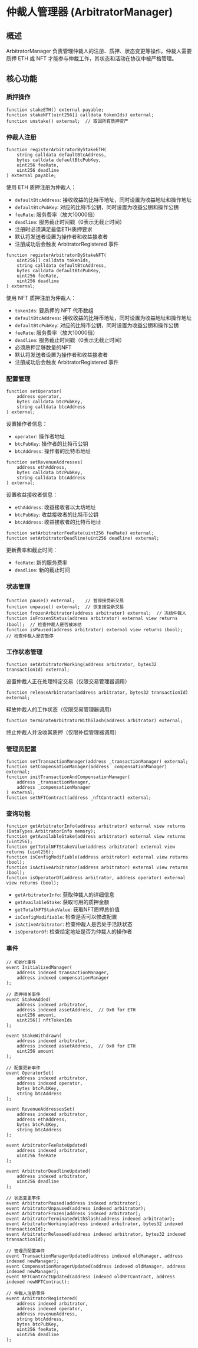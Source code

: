 # 仲裁人管理器 (ArbitratorManager)

## 概述
ArbitratorManager 负责管理仲裁人的注册、质押、状态变更等操作。仲裁人需要质押 ETH 或 NFT 才能参与仲裁工作，其状态和活动在协议中被严格管理。

## 核心功能

### 质押操作

```solidity
function stakeETH() external payable;
function stakeNFT(uint256[] calldata tokenIds) external;
function unstake() external;  // 取回所有质押资产
```

### 仲裁人注册

```solidity
function registerArbitratorByStakeETH(
    string calldata defaultBtcAddress,
    bytes calldata defaultBtcPubKey,
    uint256 feeRate,
    uint256 deadline
) external payable;
```
使用 ETH 质押注册为仲裁人：
- `defaultBtcAddress`: 接收收益的比特币地址，同时设置为收益地址和操作地址
- `defaultBtcPubKey`: 对应的比特币公钥，同时设置为收益公钥和操作公钥
- `feeRate`: 服务费率（放大10000倍）
- `deadline`: 服务截止时间戳（0表示无截止时间）
- 注册时必须满足最低ETH质押要求
- 默认将发送者设置为操作者和收益接收者
- 注册成功后会触发 ArbitratorRegistered 事件

```solidity
function registerArbitratorByStakeNFT(
    uint256[] calldata tokenIds,
    string calldata defaultBtcAddress,
    bytes calldata defaultBtcPubKey,
    uint256 feeRate,
    uint256 deadline
) external;
```
使用 NFT 质押注册为仲裁人：
- `tokenIds`: 要质押的 NFT 代币数组
- `defaultBtcAddress`: 接收收益的比特币地址，同时设置为收益地址和操作地址
- `defaultBtcPubKey`: 对应的比特币公钥，同时设置为收益公钥和操作公钥
- `feeRate`: 服务费率（放大10000倍）
- `deadline`: 服务截止时间戳（0表示无截止时间）
- 必须质押足够数量的NFT
- 默认将发送者设置为操作者和收益接收者
- 注册成功后会触发 ArbitratorRegistered 事件

### 配置管理

```solidity
function setOperator(
    address operator,
    bytes calldata btcPubKey,
    string calldata btcAddress
) external;
```
设置操作者信息：
- `operator`: 操作者地址
- `btcPubKey`: 操作者的比特币公钥
- `btcAddress`: 操作者的比特币地址

```solidity
function setRevenueAddresses(
    address ethAddress,
    bytes calldata btcPubKey,
    string calldata btcAddress
) external;
```
设置收益接收者信息：
- `ethAddress`: 收益接收者以太坊地址
- `btcPubKey`: 收益接收者的比特币公钥
- `btcAddress`: 收益接收者的比特币地址

```solidity
function setArbitratorFeeRate(uint256 feeRate) external;
function setArbitratorDeadline(uint256 deadline) external;
```
更新费率和截止时间：
- `feeRate`: 新的服务费率
- `deadline`: 新的截止时间

### 状态管理

```solidity
function pause() external;    // 暂停接受新交易
function unpause() external;  // 恢复接受新交易
function frozenArbitrator(address arbitrator) external;  // 冻结仲裁人
function isFrozenStatus(address arbitrator) external view returns (bool);  // 检查仲裁人是否被冻结
function isPaused(address arbitrator) external view returns (bool);  // 检查仲裁人是否暂停
```

### 工作状态管理

```solidity
function setArbitratorWorking(address arbitrator, bytes32 transactionId) external;
```
设置仲裁人正在处理特定交易（仅限交易管理器调用）

```solidity
function releaseArbitrator(address arbitrator, bytes32 transactionId) external;
```
释放仲裁人的工作状态（仅限交易管理器调用）

```solidity
function terminateArbitratorWithSlash(address arbitrator) external;
```
终止仲裁人并没收其质押（仅限补偿管理器调用）

### 管理员配置

```solidity
function setTransactionManager(address _transactionManager) external;
function setCompensationManager(address _compensationManager) external;
function initTransactionAndCompensationManager(
    address _transactionManager, 
    address _compensationManager
) external;
function setNFTContract(address _nftContract) external;
```

### 查询功能

```solidity
function getArbitratorInfo(address arbitrator) external view returns (DataTypes.ArbitratorInfo memory);
function getAvailableStake(address arbitrator) external view returns (uint256);
function getTotalNFTStakeValue(address arbitrator) external view returns (uint256);
function isConfigModifiable(address arbitrator) external view returns (bool);
function isActiveArbitrator(address arbitrator) external view returns (bool);
function isOperatorOf(address arbitrator, address operator) external view returns (bool);
```

- `getArbitratorInfo`: 获取仲裁人的详细信息
- `getAvailableStake`: 获取可用的质押金额
- `getTotalNFTStakeValue`: 获取NFT质押总价值
- `isConfigModifiable`: 检查是否可以修改配置
- `isActiveArbitrator`: 检查仲裁人是否处于活跃状态
- `isOperatorOf`: 检查给定地址是否为仲裁人的操作者

### 事件

```solidity
// 初始化事件
event InitializedManager(
    address indexed transactionManager, 
    address indexed compensationManager
);

// 质押相关事件
event StakeAdded(
    address indexed arbitrator, 
    address indexed assetAddress,  // 0x0 for ETH
    uint256 amount,
    uint256[] nftTokenIds
);

event StakeWithdrawn(
    address indexed arbitrator,
    address indexed assetAddress,  // 0x0 for ETH
    uint256 amount
);

// 配置更新事件
event OperatorSet(
    address indexed arbitrator,
    address indexed operator,
    bytes btcPubKey,
    string btcAddress
);

event RevenueAddressesSet(
    address indexed arbitrator,
    address ethAddress,
    bytes btcPubKey,
    string btcAddress
);

event ArbitratorFeeRateUpdated(
    address indexed arbitrator,
    uint256 feeRate
);

event ArbitratorDeadlineUpdated(
    address indexed arbitrator, 
    uint256 deadline
);

// 状态变更事件
event ArbitratorPaused(address indexed arbitrator);
event ArbitratorUnpaused(address indexed arbitrator);
event ArbitratorFrozen(address indexed arbitrator);
event ArbitratorTerminatedWithSlash(address indexed arbitrator);
event ArbitratorWorking(address indexed arbitrator, bytes32 indexed transactionId);
event ArbitratorReleased(address indexed arbitrator, bytes32 indexed transactionId);

// 管理员配置事件
event TransactionManagerUpdated(address indexed oldManager, address indexed newManager);
event CompensationManagerUpdated(address indexed oldManager, address indexed newManager);
event NFTContractUpdated(address indexed oldNFTContract, address indexed newNFTContract);

// 仲裁人注册事件
event ArbitratorRegistered(
    address indexed arbitrator,
    address indexed operator,
    address revenueAddress,
    string btcAddress,
    bytes btcPubKey,
    uint256 feeRate,
    uint256 deadline
);
